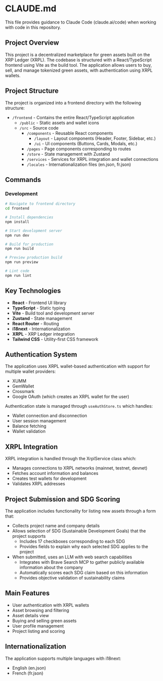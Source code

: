 # CLAUDE.md

This file provides guidance to Claude Code (claude.ai/code) when working with code in this repository.

## Project Overview

This project is a decentralized marketplace for green assets built on the XRP Ledger (XRPL). The codebase is structured with a React/TypeScript frontend using Vite as the build tool. The application allows users to buy, sell, and manage tokenized green assets, with authentication using XRPL wallets.

## Project Structure

The project is organized into a frontend directory with the following structure:
- `/frontend` - Contains the entire React/TypeScript application
  - `/public` - Static assets and wallet icons
  - `/src` - Source code
    - `/components` - Reusable React components
      - `/layout` - Layout components (Header, Footer, Sidebar, etc.)
      - `/ui` - UI components (Buttons, Cards, Modals, etc.)
    - `/pages` - Page components corresponding to routes
    - `/store` - State management with Zustand
    - `/services` - Services for XRPL integration and wallet connections
    - `/locales` - Internationalization files (en.json, fr.json)

## Commands

### Development

```bash
# Navigate to frontend directory
cd frontend

# Install dependencies
npm install

# Start development server
npm run dev

# Build for production
npm run build

# Preview production build
npm run preview

# Lint code
npm run lint
```

## Key Technologies

- **React** - Frontend UI library
- **TypeScript** - Static typing
- **Vite** - Build tool and development server
- **Zustand** - State management
- **React Router** - Routing
- **i18next** - Internationalization
- **XRPL** - XRP Ledger integration
- **Tailwind CSS** - Utility-first CSS framework

## Authentication System

The application uses XRPL wallet-based authentication with support for multiple wallet providers:
- XUMM
- GemWallet
- Crossmark
- Google OAuth (which creates an XRPL wallet for the user)

Authentication state is managed through `useAuthStore.ts` which handles:
- Wallet connection and disconnection
- User session management
- Balance fetching
- Wallet validation

## XRPL Integration

XRPL integration is handled through the XrplService class which:
- Manages connections to XRPL networks (mainnet, testnet, devnet)
- Fetches account information and balances
- Creates test wallets for development
- Validates XRPL addresses

## Project Submission and SDG Scoring

The application includes functionality for listing new assets through a form that:
- Collects project name and company details
- Allows selection of SDG (Sustainable Development Goals) that the project supports
  - Includes 17 checkboxes corresponding to each SDG
  - Provides fields to explain why each selected SDG applies to the project
- When submitted, uses an LLM with web search capabilities
  - Integrates with Brave Search MCP to gather publicly available information about the company
  - Automatically scores each SDG claim based on this information
  - Provides objective validation of sustainability claims

## Main Features

- User authentication with XRPL wallets
- Asset browsing and filtering
- Asset details view
- Buying and selling green assets
- User profile management
- Project listing and scoring

## Internationalization

The application supports multiple languages with i18next:
- English (en.json)
- French (fr.json)